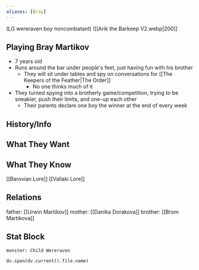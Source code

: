 ```yaml
---
aliases: [Bray]
---
```

(LG wereraven boy noncombatant)
![[Arik the Barkeep V2.webp|200]]
## Playing Bray Martikov
- 7 years old
- Runs around the bar under people's feet, just having fun with his brother
	- They will sit under tables and spy on conversations for [[The Keepers of the Feather|The Order]]
		- No one thinks much of it
- They turned spying into a brotherly game/competition, trying to be sneakier, push their limits, and one-up each other
	- Their parents declare one boy the winner at the end of every week

## History/Info

## What They Want

## What They Know
[[Barovian Lore]]
[[Vallaki Lore]]

## Relations
father: [[Urwin Martikov]]
mother: [[Danika Dorakova]]
brother: [[Brom Martikova]]

## Stat Block

```statblock
monster: Child Wereraven
```

```dataviewjs
dv.span(dv.current().file.name)
```
